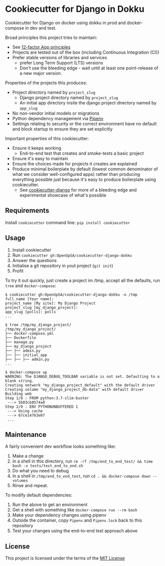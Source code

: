 Cookiecutter for Django in Dokku
================================

Cookiecutter for Django on docker using dokku in prod and docker-compose in dev and test.

Broad principles this project tries to maintain:

- See [12-factor App principles](https://12factor.net/)
- Projects are tested out of the box (including Continuous Integration (CI))
- Prefer stable versions of libraries and services
  - prefer Long Term Support (LTS) versions
  - Don't use the bleeding edge - wait until at least one point-release of a new major version.

Properties of the projects this produces:

- Project directory named by `project_slug`
  - Django project directory named by `project_slug`
  - An initial app directory insite the django project directory named by `app_slug`
- No non-vendor initial models or migrations
- Python dependency management via [Pipenv](https://pypi.org/project/pipenv/)
- Settings relating to security or the correct environment have no default and block startup to ensure they are set explicitly


Important properties of this cookiecutter:

- Ensure it keeps working
  - End-to-end test that creates and smoke-tests a basic project
- Ensure it's easy to maintain
- Ensure the choices made for projects it creates are explained
- Produce minimal boilerplate by default (lowest common denominator of what we consider well-configured apps) rather than producing everything possible just because it's easy to produce boilerplate using cookiecutter.
  - See [cookiecutter-django](https://github.com/pydanny/cookiecutter-django/) for more of a bleeding edge and experimental showcase of what's possible


Requirements
------------
Install `cookiecutter` command line: `pip install cookiecutter`


Usage
-----

1. Install cookiecutter
2. Run `cookiecutter gh:OpenUpSA/cookiecutter-django-dokku`
3. Answer the questions
4. Initialise a git repository in yout project (`git init`)
5. Profit

To try it out quickly, just create a project im /tmp, accept all the defaults, run `tree` and `docker-compose`:

    $ cookiecutter gh:OpenUpSA/cookiecutter-django-dokku -o /tmp
    full_name [Your name]:
    project_name [My site]: My Django Project
    project_slug [my_django_project]:
    app_slug [polls]: polls
    ...

    $ tree /tmp/my_django_project/
    /tmp/my_django_project/
    ├── docker-compose.yml
    ├── Dockerfile
    ├── manage.py
    ├── my_django_project
    ├── ├── admin.py
    ├── ├── initial_app
    ├── ├── ├── admin.py
    ...

    $ docker-compose up
    WARNING: The DJANGO_DEBUG_TOOLBAR variable is not set. Defaulting to a blank string.
    Creating network "my_django_project_default" with the default driver
    Creating volume "my_django_project_db-data" with default driver
    Building web
    Step 1/9 : FROM python:3.7-slim-buster
     ---> 5b03cb8574a0
    Step 2/9 : ENV PYTHONUNBUFFERED 1
     ---> Using cache
     ---> 67ce14763e07
     ...


Maintenance
-----------

A fairly convenient dev workflow looks something like:

1. Make a change
2. In a shell in this directory, run `rm -rf /tmp/end_to_end_test/ && time bash -x tests/test_end_to_end.sh`
3. Do what you need to debug
4. In a shell in `/tmp/end_to_end_test`, run `cd . && docker-compose down --volumes`
5. Rinse and repeat.

To modify default dependencies:

1. Run the above to get an environment
2. Get a shell with something like `docker-compose run --rm bash`
3. Make your dependency changes using pipenv
4. Outside the container, copy `Pipenv` and `Pipenv.lock` back to this repository
5. Test your changes using the end-to-end test approach above


License
-------
This project is licensed under the terms of the [MIT License](/LICENSE)
